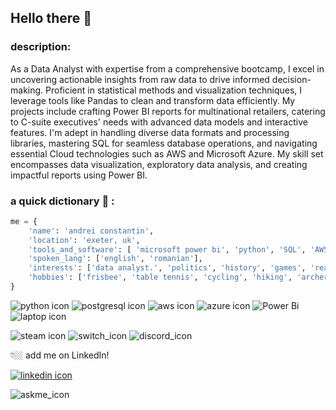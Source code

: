 ## Hello there :sunrise_over_mountains:

### description: 

As a Data Analyst with expertise from a comprehensive bootcamp, I excel in uncovering actionable insights from raw data to drive informed decision-making. Proficient in statistical methods and visualization techniques, I leverage tools like Pandas to clean and transform data efficiently. My projects include crafting Power BI reports for multinational retailers, catering to C-suite executives' needs with advanced data models and interactive features. I'm adept in handling diverse data formats and processing libraries, mastering SQL for seamless database operations, and navigating essential Cloud technologies such as AWS and Microsoft Azure. My skill set encompasses data visualization, exploratory data analysis, and creating impactful reports using Power BI.

### a quick dictionary :book: :

```python
me = {
    'name': 'andrei constantin',
    'location': 'exeter, uk',
    'tools_and_software': [ 'microsoft power bi', 'python', 'SQL', 'AWS', 'microsoft Azure', 'pandas' ],
    'spoken_lang': ['english', 'romanian'],
    'interests': ['data analyst.', 'politics', 'history', 'games', 'reading', 'music'],
    'hobbies': ['frisbee', 'table tennis', 'cycling', 'hiking', 'archery'],
}
```

![python icon](https://img.shields.io/badge/Python-14354C?style=for-the-badge&logo=python&logoColor=white) ![postgresql icon](https://img.shields.io/badge/PostgreSQL-316192?style=for-the-badge&logo=postgresql&logoColor=white) ![aws icon](https://img.shields.io/badge/AWS-%23FF9900.svg?style=for-the-badge&logo=amazon-aws&logoColor=white) ![azure icon](https://img.shields.io/badge/azure-%230072C6.svg?style=for-the-badge&logo=microsoftazure&logoColor=white) ![Power Bi](https://img.shields.io/badge/power_bi-F2C811?style=for-the-badge&logo=powerbi&logoColor=black) ![laptop icon](https://img.shields.io/badge/Windows-ASUS_Zephyrus_G14-0078D6?style=for-the-badge&logo=windows&logoColor=white)

![steam icon](https://img.shields.io/badge/Steam-000000?style=for-the-badge&logo=steam&logoColor=white) ![switch_icon](https://img.shields.io/badge/Nintendo_Switch-E60012?style=for-the-badge&logo=nintendo-switch&logoColor=white) ![discord_icon](https://img.shields.io/badge/Discord-7289DA?style=for-the-badge&logo=discord&logoColor=white)

👇🏼 add me on LinkedIn!

[![linkedin icon](https://img.shields.io/badge/LinkedIn-0077B5?style=for-the-badge&logo=linkedin&logoColor=whit)](https://www.linkedin.com/in/andrei-mihail-constantin/)



![askme_icon](https://img.shields.io/badge/Ask%20me-anything-1abc9c.svg)
